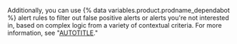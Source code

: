 Additionally, you can use {% data variables.product.prodname_dependabot %} alert rules to filter out false positive alerts or alerts you're not interested in, based on complex logic from a variety of contextual criteria. For more information, see "[AUTOTITLE](/code-security/dependabot/dependabot-alert-rules/about-dependabot-alert-rules)."